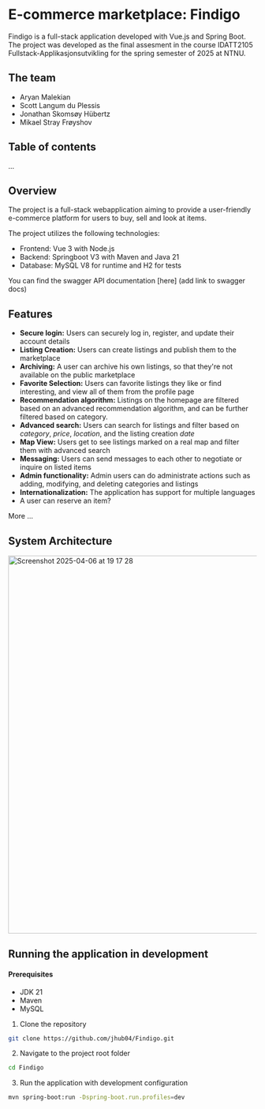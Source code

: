 # E-commerce marketplace: Findigo
Findigo is a full-stack application developed with Vue.js and Spring Boot. 
The project was developed as the final assesment in the course IDATT2105 Fullstack-Applikasjonsutvikling
for the spring semester of 2025 at NTNU.

## The team
- Aryan Malekian
- Scott Langum du Plessis
- Jonathan Skomsøy Hübertz
- Mikael Stray Frøyshov

## Table of contents
...

## Overview
The project is a full-stack webapplication aiming to provide a user-friendly
e-commerce platform for users to buy, sell and look at items.

The project utilizes the following technologies:
- Frontend: Vue 3 with Node.js
- Backend: Springboot V3 with Maven and Java 21
- Database: MySQL V8 for runtime and H2 for tests

You can find the swagger API documentation [here] (add link to swagger docs)

## Features
- **Secure login:** Users can securely log in, register, and update their account details
- **Listing Creation:** Users can create listings and publish them to the marketplace
- **Archiving:** A user can archive his own listings, so that they're not available on the public marketplace
- **Favorite Selection:** Users can favorite listings they like or find interesting, and view all of them from the profile page 
- **Recommendation algorithm:** Listings on the homepage are filtered based on an advanced recommendation algorithm, and can be further filtered based on category.
- **Advanced search:** Users can search for listings and filter based on *category*, *price*, *location*, and the listing creation *date*
- **Map View:** Users get to see listings marked on a real map and filter them with advanced search
- **Messaging:** Users can send messages to each other to negotiate or inquire on listed items
- **Admin functionality:** Admin users can do administrate actions such as adding, modifying, and deleting categories and listings
- **Internationalization:** The application has support for multiple languages
- A user can reserve an item?

More ...

## System Architecture
<img width="766" alt="Screenshot 2025-04-06 at 19 17 28" src="https://github.com/user-attachments/assets/65784c97-7c08-44ab-b9ed-95d9f4732622" />


## Running the application in development 
#### Prerequisites 
- JDK 21
- Maven 
- MySQL

1. Clone the repository
```bash
git clone https://github.com/jhub04/Findigo.git
```
2. Navigate to the project root folder
```bash
cd Findigo
```
3. Run the application with development configuration
```bash
mvn spring-boot:run -Dspring-boot.run.profiles=dev
```

